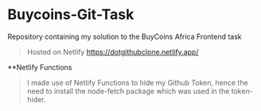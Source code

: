# Buycoins-Git-Task
Repository containing my solution to the BuyCoins Africa Frontend task

> Hosted on Netlify  https://dotgithubclone.netlify.app/

**Netlify Functions
> I made use of Netlify Functions to hide my Github Token, hence the need to install the node-fetch package which was used in the token-hider.


